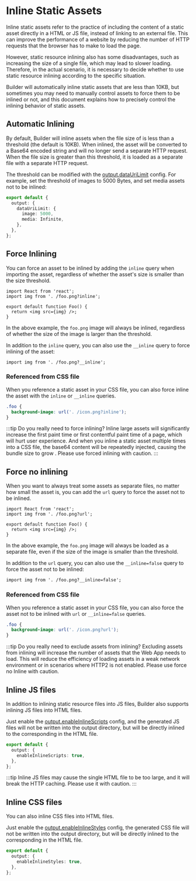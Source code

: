 # Inline Static Assets

Inline static assets refer to the practice of including the content of a static asset directly in a HTML or JS file, instead of linking to an external file. This can improve the performance of a website by reducing the number of HTTP requests that the browser has to make to load the page.

However, static resource inlining also has some disadvantages, such as increasing the size of a single file, which may lead to slower loading. Therefore, in the actual scenario, it is necessary to decide whether to use static resource inlining according to the specific situation.

Builder will automatically inline static assets that are less than 10KB, but sometimes you may need to manually control assets to force them to be inlined or not, and this document explains how to precisely control the inlining behavior of static assets.

## Automatic Inlining

By default, Builder will inline assets when the file size of is less than a threshold (the default is 10KB). When inlined, the asset will be converted to a Base64 encoded string and will no longer send a separate HTTP request. When the file size is greater than this threshold, it is loaded as a separate file with a separate HTTP request.

The threshold can be modified with the [output.dataUriLimit](/en/api/config-output.html#output-dataurilimit) config. For example, set the threshold of images to 5000 Bytes, and set media assets not to be inlined:

```ts
export default {
  output: {
    dataUriLimit: {
      image: 5000,
      media: Infinite,
    },
  },
};
```

## Force Inlining

You can force an asset to be inlined by adding the `inline` query when importing the asset, regardless of whether the asset's size is smaller than the size threshold.

```tsx
import React from 'react';
import img from '. /foo.png?inline';

export default function Foo() {
  return <img src={img} />;
}
```

In the above example, the `foo.png` image will always be inlined, regardless of whether the size of the image is larger than the threshold.

In addition to the `inline` query, you can also use the `__inline` query to force inlining of the asset:

```tsx
import img from '. /foo.png?__inline';
```

### Referenced from CSS file

When you reference a static asset in your CSS file, you can also force inline the asset with the `inline` or `__inline` queries.

```css
.foo {
  background-image: url('. /icon.png?inline');
}
```

:::tip Do you really need to force inlining?
Inline large assets will significantly increase the first paint time or first contentful paint time of a page, which will hurt user experience. And when you inline a static asset multiple times into a CSS file, the base64 content will be repeatedly injected, causing the bundle size to grow . Please use forced inlining with caution.
:::

## Force no inlining

When you want to always treat some assets as separate files, no matter how small the asset is, you can add the `url` query to force the asset not to be inlined.

```tsx
import React from 'react';
import img from '. /foo.png?url';

export default function Foo() {
  return <img src={img} />;
}
```

In the above example, the `foo.png` image will always be loaded as a separate file, even if the size of the image is smaller than the threshold.

In addition to the `url` query, you can also use the `__inline=false` query to force the asset not to be inlined:

```tsx
import img from '. /foo.png?__inline=false';
```

### Referenced from CSS file

When you reference a static asset in your CSS file, you can also force the asset not to be inlined with `url` or `__inline=false` queries.

```css
.foo {
  background-image: url('. /icon.png?url');
}
```

:::tip Do you really need to exclude assets from inlining?
Excluding assets from inlining will increase the number of assets that the Web App needs to load. This will reduce the efficiency of loading assets in a weak network environment or in scenarios where HTTP2 is not enabled. Please use force no Inline with caution.

## Inline JS files

In addition to inlining static resource files into JS files, Builder also supports inlining JS files into HTML files.

Just enable the [output.enableInlineScripts](/zh/api/config-output.html#output-enableinlinescripts) config, and the generated JS files will not be written into the output directory, but will be directly inlined to the corresponding in the HTML file.

```ts
export default {
  output: {
    enableInlineScripts: true,
  },
};
```

:::tip
Inline JS files may cause the single HTML file to be too large, and it will break the HTTP caching. Please use it with caution.
:::

## Inline CSS files

You can also inline CSS files into HTML files.

Just enable the [output.enableInlineStyles](/zh/api/config-output.html#output-enableinlinestyles) config, the generated CSS file will not be written into the output directory, but will be directly inlined to the corresponding in the HTML file.

```ts
export default {
  output: {
    enableInlineStyles: true,
  },
};
```
